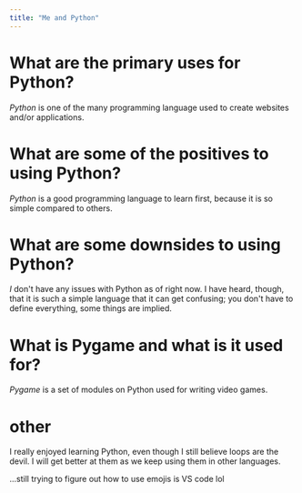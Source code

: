 ```yaml
---
title: "Me and Python"
---
```


# What are the primary uses for Python?

*Python* is one of the many programming language used to create websites and/or applications. 

# What are some of the positives to using Python?

*Python* is a good programming language to learn first, because it is so simple compared to others. 

# What are some downsides to using Python? 

*I* don't have any issues with Python as of right now. I have heard, though, that it is such a simple language that it can get confusing; you don't have to define everything, some things are implied. 

# What is Pygame and what is it used for? 
*Pygame* is a set of modules on Python used for writing video games.



# other

I really enjoyed learning Python, even though I still believe loops are the devil. I will get better at them as we keep using them in other languages. 


...still trying to figure out how to use emojis is VS code lol 